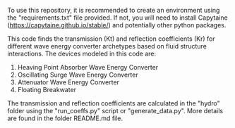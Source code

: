 To use this repository, it is recommended to create an environment using the "requirements.txt" file provided. If not, you will need to install Capytaine (https://capytaine.github.io/stable/) and potentially other python packages. 

This code finds the transmission (Kt) and reflection coefficients (Kr) for different wave energy converter archetypes based on fluid structure interactions. The devices modeled in this code are:

1. Heaving Point Absorber Wave Energy Converter
2. Oscillating Surge Wave Energy Converter
3. Attenuator Wave Energy Converter
4. Floating Breakwater

The transmission and reflection coefficients are calculated in the "hydro" folder using the "run_coeffs.py" script or "generate_data.py". More details are found in the folder README.md file.
